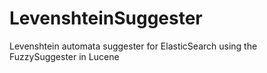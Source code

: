 LevenshteinSuggester
====================

Levenshtein automata suggester for ElasticSearch using the FuzzySuggester in Lucene
